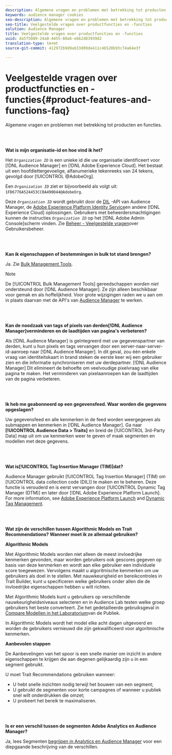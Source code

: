 ```yaml
---
description: Algemene vragen en problemen met betrekking tot producten en functies.
keywords: audience manager cookies
seo-description: Algemene vragen en problemen met betrekking tot producten en functies.
seo-title: Veelgestelde vragen over productfuncties en -functies
solution: Audience Manager
title: Veelgestelde vragen over productfuncties en -functies
uuid: da5f5089-24a8-4455-88a6-eb62d83939d2
translation-type: tm+mt
source-git-commit: 412972b9d9a633d09de411c46528b93c74a64e3f

---
```



# Veelgestelde vragen over productfuncties en -functies{#product-features-and-functions-faq}

Algemene vragen en problemen met betrekking tot producten en functies.

<br> 

<!-- 

faq_features_functions.xml

 -->

**Wat is mijn organisatie-id en hoe vind ik het?**

Het *`Organization ID`* is een unieke id die uw organisatie identificeert voor [!DNL Audience Manager] en [!DNL Adobe Experience Cloud]. Het bestaat uit een hoofdlettergevoelige, alfanumerieke tekenreeks van 24 tekens, gevolgd door [!UICONTROL @AdobeOrg].

Een *`Organization ID`* ziet er bijvoorbeeld als volgt uit: `1FD6776A524453CC0A490D44@AdobeOrg`.

Deze *`Organization ID`* wordt gebruikt door de [DIL](../dil/dil-overview.md) -API van Audience Manager, de [Adobe Experience Platform Identity Service](https://docs.adobe.com/content/help/en/id-service/using/home.html)en andere [!DNL Experience Cloud] oplossingen. Gebruikers met beheerdersmachtigingen kunnen de instructies *`Organization ID`* op het [!DNL Adobe Admin Console]scherm vinden. Zie [Beheer - Veelgestelde vragen](https://docs.adobe.com/content/help/en/core-services/interface/manage-users-and-products/admin-getting-started.html)over Gebruikersbeheer.

<br> 

**Kan ik eigenschappen of bestemmingen in bulk tot stand brengen?**

Ja. Zie [Bulk Management Tools](../reference/bulk-management-tools/bulk-management-intro.md).

>[!NOTE]
>
>De [!UICONTROL Bulk Management Tools] gereedschappen *worden niet* ondersteund door [!DNL Audience Manager]. Ze zijn alleen beschikbaar voor gemak en als hoffelijkheid. Voor grote wijzigingen raden we u aan om in plaats daarvan met de API&#39;s van [Audience Manager](../api/api.md) te werken.

<br> 

**Kan de noodzaak van tags of pixels van derden[!DNL Audience Manager]verminderen en de laadtijden van pagina&#39;s verbeteren?**

Als [!DNL Audience Manager] is geïntegreerd met uw gegevenspartner van derden, kunt u hun pixels en tags vervangen door een server-naar-server-id-aanroep naar [!DNL Audience Manager]. In dit geval, zou één enkele vraag van identiteitskaart in brand steken de eerste keer wij een gebruiker zien en die informatie synchroniseren met uw derdepartner. [!DNL Audience Manager] Dit elimineert de behoefte om veelvoudige pixelvraag van elke pagina te maken. Het verminderen van pixelaanroepen kan de laadtijden van de pagina verbeteren.

<br> 

**Ik heb me geabonneerd op een gegevensfeed. Waar worden die gegevens opgeslagen?**

Uw gegevensfeed en alle kenmerken in de feed worden weergegeven als submappen en kenmerken in [!DNL Audience Manager]. Ga naar **[!UICONTROL Audience Data > Traits]** en breid de [!UICONTROL 3rd-Party Data] map uit om uw kenmerken weer te geven of maak segmenten en modellen met deze gegevens.

<br> 

**Wat is[!UICONTROL Tag Insertion Manager (TIM)]dat?**

Audience Manager gebruikt [!UICONTROL Tag Insertion Manager] (TIM) om [!UICONTROL data collection code (DIL)] te maken en te beheren. Deze functie is verouderd en is eerst vervangen door [!UICONTROL Dynamic Tag Manager (DTM)] en later door [!DNL Adobe Experience Platform Launch]. For more information, see [Adobe Experience Platform Launch](https://docs.adobelaunch.com/) and [Dynamic Tag Management](https://docs.adobe.com/content/help/en/dtm/using/dtm-home.html).

<br> 

**Wat zijn de verschillen tussen Algorithmic Models en Trait Recommendations? Wanneer moet ik ze allemaal gebruiken?**

**Algorithmic Models**

Met Algorithmic Models worden niet alleen de meest invloedrijke kenmerken gevonden, maar worden gebruikers ook gescores gegeven op basis van deze kenmerken en wordt aan elke gebruiker een individuele score toegewezen. Vervolgens maakt u algoritmische kenmerken om uw gebruikers als doel in te stellen. Met nauwkeurigheid en bereikcontroles in Trait Builder, kunt u specificeren welke gebruikers onder allen die de invloedrijke eigenschappen hebben u wilt richten.

Met Algorithmic Models kunt u gebruikers op verschillende nauwkeurigheidsniveaus selecteren en in Audience Lab testen welke groep gebruikers het beste converteert. Zie het gedetailleerde gebruiksgeval in [Compare Modellen in het Laboratorium](../features/audience-lab/audience-lab-use-cases.md#compare-models)van de Publiek.

In Algorithmic Models wordt het model elke acht dagen uitgevoerd en worden de gebruikers vernieuwd die zijn gekwalificeerd voor algoritmische kenmerken.

**Aanbevolen stappen**

De Aanbevelingen van het spoor is een snelle manier om inzicht in andere eigenschappen te krijgen die aan degenen gelijkaardig zijn u in een segment gebruikt.

U moet Trait Recommendations gebruiken wanneer:

* U hebt snelle inzichten nodig terwijl het bouwen van een segment;
* U gebruikt de segmenten voor korte campagnes of wanneer u publiek snel wilt onderdrukken die omzet;
* U probeert het bereik te maximaliseren.

<br> 

**Is er een verschil tussen de segmenten Adobe Analytics en Audience Manager?**

Ja, lees Segmenten [begrijpen in Analytics en Audience Manager](https://docs.adobe.com/content/help/en/analytics/integration/audience-analytics/audience-analytics-workflow/aam-analytics-segments.html) voor een diepgaande beschrijving van de verschillen.
